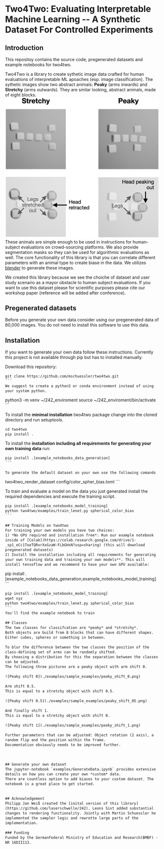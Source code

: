 # Two4Two: Evaluating Interpretable Machine Learning -- A Synthetic Dataset For Controlled Experiments

## Introduction
This repositoy contains the source code, pregenerated datasets and example notebooks for two4two.

Two4Two is a library to create sythetic image data crafted for human evaluations of interpretable ML apoaches (esp. image classification).
The sythetic images show two abstract animals: **Peaky** (arms inwards) and **Stretchy** (arms outwards). They are smilar looking, abstract animals, made of eight blocks.
![peaky_and_strecthy](examples/images/peaky_stretchy.png)
These animals are simple enough to be used in instructions for human-subject evaluations on crowd-sourcing platforms. We also provide segmentation masks so they can be used for algorithmic evaluations as well. The core functionality of this library is that you can correlate different parameters with an animal type to create biase in the data. We utilizes [blender](https://www.blender.org/) to generate these images.

We created this library because we see the choiche of dataset and user study scenario as a mayor obstacle to human subject evaluations.
If you want to use this dataset please for scientific purposes please cite our workshop paper (reference will be added after conference).

## Pregenerated datasets
Before you generate your own data consider using our pregenerated data of 80,000 images. You do not need to install this software to use this data.

<!-- ADD download links to data and brieg description -->

## Installation
If you want to generate your own data follow these instructions.
Currently this project is not available through pip but has to installed manually.

Download this repository:

```
git clone https://github.com/mschuessler/two4two.git
´´´
We suggest to create a python3 or conda environment instead of using your system python.

```
python3 -m venv ~/242_enviroment
source ~/242_enviroment/bin/activate
´´´

To install the **minimal installation** two4two package change into the cloned directory and run setuptools.

```
cd two4two
pip install .
```

To install the **installation including all requirements for generating your own training data** run:
```
pip install .[example_notebooks_data_generation]
´´´

To generate the default dataset on your own use the following comands
```
two4two_render_dataset config/color_spher_bias.toml
´´´

To train and evaluate a model on the data you just generated install the required dependencies and execute the training script.
```
pip install .[example_notebooks_model_training]
python two4two/examples/train_lenet.py spherical_color_bias
´´´

## Training Models on two4two
For training your own models you have two choices:
1) *No GPU required and installation free*: Run our example notebook inside of [Colab](https://colab.research.google.com/drive/1-_sp1_eCc1ToeTQRxrXxGzaW-FLbGHxN?usp=sharing) (this will download pregenerated datasets)
2) Install the installation including all requirements for generating your own training data and training your own models**. This will install tensoflow and we recommend to have your own GPU available:
```
pip install .[example_notebooks_data_generation,example_notebooks_model_training]
´´´
<!-- TODO: Add URL to dataset -->
```
pip install .[example_notebooks_model_training]
wget xyz
python two4two/examples/train_lenet.py spherical_color_bias
´´´
You'll find the example notebook to train

## Classes
The two classes for classifcation are *peaky* and *stretchy*.
Both objects are build from 8 blocks that can have different shapes.
Either cubes, spheres or something in between.

To blur the difference between the two classes the position of the class-defining set of arms can be randomly shifted.
By choosing a distribution for this the separation between the classes can be adjusted.
The following three pictures are a peaky object with arm shift 0.

![Peaky shift 0](./examples/sample_examples/peaky_shift_0.png)

Arm shift 0.5.
This is equal to a stretchy object with shift 0.5.

![Peaky shift 0.5](./examples/sample_examples/peaky_shift_05.png)

And finally shift 1.
This is equal to a stretchy object with shift 0.

![Peaky shift 1](./examples/sample_examples/peaky_shift_1.png)

Further parameters that can be adjusted: Object rotation (2 axis), a random flip and the position within the frame.
Documentation obviously needs to be improved further.



## Generate your own dataset
The jupyter-notebook `examples/GenerateData.ipynb` provides extensive details on how you can create your own *custom* data.
There are countless option to add biases to your custom dataset. The notebook is a great place to get started.


## Acknowledgement
Philipp Jan Weiß created the [inital version of this library](https://github.com/laserschwelle/242). Leons Sixt added substantial changes to rendering functionality. Jointly with Martin Schuessler he implemented the sampler logic and rewrotte large parts of the implementation.

### Funding
Funded by the GermanFederal Ministry of Education and Research(BMBF) - NR 16DII113.
